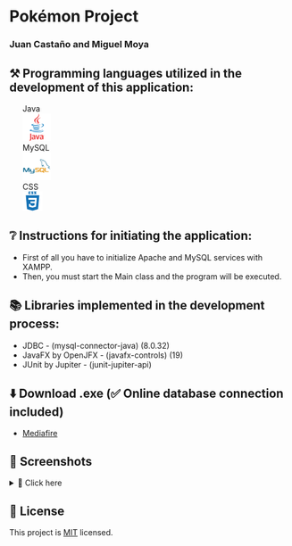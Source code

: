 # Pokémon Project
### Juan Castaño and Miguel Moya

## ⚒️ Programming languages utilized in the development of this application:
<ul style="list-style-type: none;">
  <li>Java 
    <br><img src="https://github.com/devicons/devicon/blob/master/icons/java/java-original-wordmark.svg" title="Java" alt="Java" width="50" height="50"/></li>
  <li>MySQL
    <br><img src="https://github.com/devicons/devicon/blob/master/icons/mysql/mysql-original-wordmark.svg" title="MySQL" alt="MySQL" width="50" height="50"/></li>
  <li>CSS 
    <br><img src="https://github.com/devicons/devicon/blob/master/icons/css3/css3-plain-wordmark.svg" title="CSS3" alt="CSS" width="35" height="35"/></li>
</ul>

## ❔ Instructions for initiating the application:
- First of all you have to initialize Apache and MySQL services with XAMPP.
- Then, you must start the Main class and the program will be executed.

## 📚 Libraries implemented in the development process: 
- JDBC - (mysql-connector-java) (8.0.32)
- JavaFX by OpenJFX - (javafx-controls) (19)
- JUnit by Jupiter - (junit-jupiter-api)

## ⬇️ Download .exe (✅ Online database connection included)
- [Mediafire](https://www.mediafire.com/file/mjtrsrnnqe81tmi/Pokemon.exe/file)

## 📸 Screenshots

<details>
    <summary>🚀 Click here</summary>
🔑 Login Screen

   ![Login](https://i.imgur.com/xdt30pF.jpg)

💻 Menu Screen

   ![Menu](https://i.imgur.com/M0WBxUQ.jpg)

🕵️‍♂️ Avatar Screen

   ![Avatar](https://i.imgur.com/cqAclJs.jpg)

📺 Pokedex Screen

   ![Pokedex](https://i.imgur.com/gQ2XvSt.jpg)
   
</details>

## 📝 License

This project is [MIT](LICENSE) licensed.
